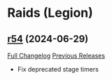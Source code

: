 # <DBM Mod> Raids (Legion)

## [r54](https://github.com/DeadlyBossMods/DBM-Legion/tree/r54) (2024-06-29)
[Full Changelog](https://github.com/DeadlyBossMods/DBM-Legion/compare/r53...r54) [Previous Releases](https://github.com/DeadlyBossMods/DBM-Legion/releases)

- Fix deprecated stage timers  
